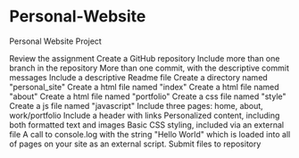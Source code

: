 # Personal-Website

Personal Website Project

Review the assignment
Create a GitHub repository
Include more than one branch in the repository
More than one commit, with the descriptive commit messages
Include a descriptive Readme file
Create a directory named "personal_site"
Create a html file named "index"
Create a html file named "about"
Create a html file named "portfolio"
Create a css file named "style"
Create a js file named "javascript"
Include three pages: home, about, work/portfolio
Include a header with links
Personalized content, including both formatted text and images
Basic CSS styling, included via an external file
A call to console.log with the string "Hello World" which is loaded into all of pages on your site as an external script.
Submit files to repository

